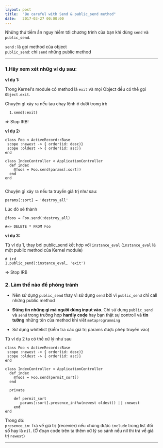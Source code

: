 ```yaml
---
layout: post
title:  "Be careful with Send & public_send method"
date:   2017-03-27 00:00:00
---
```


Những thứ tiềm ẩn nguy hiểm tới chương trình của bạn khi dùng `send` và `public_send`.

`send` : là gọi method của object  
`public_send`: chỉ `send` những public method

---

### 1.Hãy xem xét nhữg ví dụ sau:

**ví dụ 1:**

Trong Kernel's module có method là `exit` và mọi Object đều có thể gọi `Object.exit`.

Chuyện gì xảy ra nếu tau chạy lệnh ở dưới trong irb

```
  1.send(:exit)  

```
=> Stop IRB!

**ví dụ 2:**
```
class Foo < ActiveRecord::Base
 scope :newest -> { order(id: desc)}
 scope :oldest -> { order(id: asc)}
end

class IndexController < ApplicationController
  def index
    @foos = Foo.send(params[:sort])
  end
end
 
```

Chuyện gì xảy ra nếu ta truyền giá trị như sau:
```
params[:sort] = 'destroy_all'
```

Lúc đó sẽ thành 

```
@foos = Foo.send(:destroy_all)

#=> DELETE * FROM Foo

```

**ví dụ 3:**

Từ ví dụ 1, thay bởi public_send kết hợp với `instance_eval` (`instance_eval` là một public method của Kernel module)


```
# ird
1.public_send(:instance_eval, 'exit')
```
=> Stop IRB



### 2. Làm thế nào để phòng tránh

- Nên sử dụng `public_send` thay vì sử dụng `send` bởi vì `public_send` chỉ call những public method

- **Đừng tin những gì mà người dùng input vào**. Chỉ sử dụng `public_send` và `send` trong trường hợp **hardly code** hay bạn thật sự controll và **tin tưởng** những tên của method khi viết `metaprogramming` 

- Sử dụng whitelist (kiểm tra các giá trị params được phép truyền vào)

Từ ví dụ 2 ta có thể xử lý như sau

```
class Foo < ActiveRecord::Base
 scope :newest -> { order(id: desc)}
 scope :oldest -> { order(id: asc)}
end

class IndexController < ApplicationController
  def index
    @foos = Foo.send(permit_sort])
  end

  private

    def permit_sort
       params[:sort].presence_in(%w(newest oldest)) || :newest
    end
end

```  
Trong đó:  
`presence_in`: Trả về giá trị (recevier) nếu chúng được `include` trong list đối số hay là `nil`.
(Ở đoạn code trên ta thêm xử lý so sánh nếu nil thì trả về giá trị `newest`)

---
